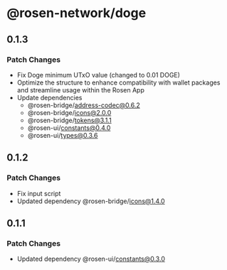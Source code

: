 # @rosen-network/doge

## 0.1.3

### Patch Changes

- Fix Doge minimum UTxO value (changed to 0.01 DOGE)
- Optimize the structure to enhance compatibility with wallet packages and streamline usage within the Rosen App
- Update dependencies
  - @rosen-bridge/address-codec@0.6.2
  - @rosen-bridge/icons@2.0.0
  - @rosen-bridge/tokens@3.1.1
  - @rosen-ui/constants@0.4.0
  - @rosen-ui/types@0.3.6

## 0.1.2

### Patch Changes

- Fix input script
- Updated dependency @rosen-bridge/icons@1.4.0

## 0.1.1

### Patch Changes

- Updated dependency @rosen-ui/constants@0.3.0
